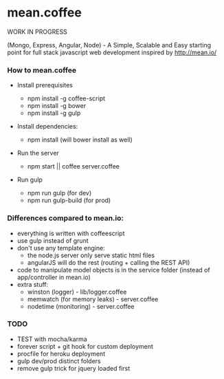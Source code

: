 mean.coffee
===========

WORK IN PROGRESS

(Mongo, Express, Angular, Node) - A Simple, Scalable and Easy starting point for full stack javascript web development
inspired by http://mean.io/


### How to mean.coffee

- Install prerequisites
    - npm install -g coffee-script
    - npm install -g bower
    - npm install -g gulp

- Install dependencies:
    - npm install (will bower install as well)

- Run the server
    - npm start || coffee server.coffee

- Run gulp
    - npm run gulp (for dev)
    - npm run gulp-build (for prod)


### Differences compared to mean.io:

- everything is written with coffeescript
- use gulp instead of grunt
- don't use any template engine:
    - the node.js server only serve static html files
    - angularJS will do the rest (routing + calling the REST API)
- code to manipulate model objects is in the service folder (instead of app/controller in mean.io)
- extra stuff:
    - winston (logger) - lib/logger.coffee
    - memwatch (for memory leaks) - server.coffee
    - nodetime (monitoring) - server.coffee


### TODO

- TEST with mocha/karma
- forever script + git hook for custom deployment
- procfile for heroku deployment
- gulp dev/prod distinct folders
- remove gulp trick for jquery loaded first
